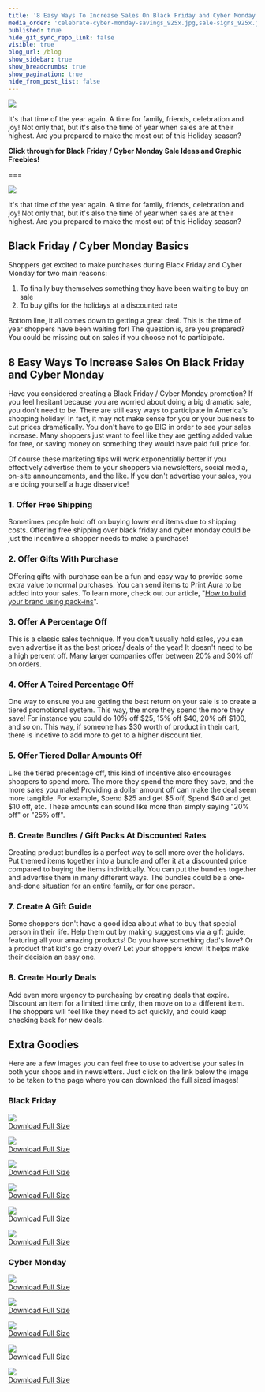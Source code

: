 ```yaml
---
title: '8 Easy Ways To Increase Sales On Black Friday and Cyber Monday + Freebies'
media_order: 'celebrate-cyber-monday-savings_925x.jpg,sale-signs_925x.jpg,online-sale-cyber-monday_4460x4460.jpg,cyber-monday-chalkboard_925x.jpg,cyber-monday-sale-sign-by-computer_925x.jpg,black-friday-on-calendar_925x.jpg,black-friday-1878945_640.png,black-friday-deals_925x.jpg,black-friday-1898114_640.jpg,black-friday-in-chalk_925x.jpg,black-friday-2925476_640.jpg'
published: true
hide_git_sync_repo_link: false
visible: true
blog_url: /blog
show_sidebar: true
show_breadcrumbs: true
show_pagination: true
hide_from_post_list: false
---
```


[![](black%20friday%20blog.jpg)](https://blog.printaura.com/blog/black-friday-cyber-monday)

It's that time of the year again. A time for family, friends, celebration and joy! Not only that, but it's also the time of year when sales are at their highest. Are you prepared to make the most out of this Holiday season? 

**Click through for Black Friday / Cyber Monday Sale Ideas and Graphic Freebies!**

===

![](black%20friday%20blog.jpg)

It's that time of the year again. A time for family, friends, celebration and joy! Not only that, but it's also the time of year when sales are at their highest. Are you prepared to make the most out of this Holiday season?

## Black Friday / Cyber Monday Basics

Shoppers get excited to make purchases during Black Friday and Cyber Monday for two main reasons:

1. To finally buy themselves something they have been waiting to buy on sale
2. To buy gifts for the holidays at a discounted rate

Bottom line, it all comes down to getting a great deal. This is the time of year shoppers have been waiting for! The question is, are you prepared? You could be missing out on sales if you choose not to participate.

## 8 Easy Ways To Increase Sales On Black Friday and Cyber Monday

Have you considered creating a Black Friday / Cyber Monday promotion? If you feel hesitant because you are worried about doing a big dramatic sale, you don't need to be. There are still easy ways to participate in America's shopping holiday! In fact, it may not make sense for you or your business to cut prices dramatically. You don't have to go BIG in order to see your sales increase. Many shoppers just want to feel like they are getting added value for free, or saving money on something they would have paid full price for.

Of course these marketing tips will work exponentially better if you effectively advertise them to your shoppers via newsletters, social media, on-site announcements, and the like. If you don't advertise your sales, you are doing yourself a huge disservice!

### 1. Offer Free Shipping

Sometimes people hold off on buying lower end items due to shipping costs. Offering free shipping over black friday and cyber monday could be just the incentive a shopper needs to make a purchase!

### 2. Offer Gifts With Purchase

Offering gifts with purchase can be a fun and easy way to provide some extra value to normal purchases. You can send items to Print Aura to be added into your sales. To learn more, check out our article, "[How to build your brand using pack-ins](https://blog.printaura.com/blog/tutorials/how-to-build-your-brand-using-pack-ins)".

### 3. Offer A Percentage Off

This is a classic sales technique. If you don't usually hold sales, you can even advertise it as the best prices/ deals of the year! It doesn't need to be a high percent off. Many larger companies offer between 20% and 30% off on orders.

### 4. Offer A Teired Percentage Off

One way to ensure you are getting the best return on your sale is to create a tiered promotional system. This way, the more they spend the more they save! For instance you could do 10% off $25, 15% off $40, 20% off $100, and so on. This way, if someone has $30 worth of product in their cart, there is incetive to add more to get to a higher discount tier. 

### 5. Offer Tiered Dollar Amounts Off

Like the tiered precentage off, this kind of incentive also encourages shoppers to spend more. The more they spend the more they save, and the more sales you make! Providing a dollar amount off can make the deal seem more tangible. For example, Spend $25 and get $5 off, Spend $40 and get $10 off, etc. These amounts can sound like more than simply saying "20% off" or "25% off".

### 6. Create Bundles / Gift Packs At Discounted Rates

Creating product bundles is a perfect way to sell more over the holidays. Put themed items together into a bundle and offer it at a discounted price compared to buying the items individually. You can put the bundles together and advertise them in many different ways. The bundles could be a one-and-done situation for an entire family, or for one person. 

### 7. Create A Gift Guide

Some shoppers don't have a good idea about what to buy that special person in their life. Help them out by making suggestions via a gift guide, featuring all your amazing products! Do you have something dad's love? Or a product that kid's go crazy over? Let your shoppers know! It helps make their decision an easy one. 

### 8. Create Hourly Deals

Add even more urgency to purchasing by creating deals that expire. Discount an item for a limited time only, then move on to a different item. The shoppers will feel like they need to act quickly, and could keep checking back for new deals. 

## Extra Goodies

Here are a few images you can feel free to use to advertise your sales in both your shops and in newsletters. Just click on the link below the image to be taken to the page where you can download the full sized images!

### Black Friday

![](black-friday-2925476_640.jpg)<br>
[Download Full Size](https://pixabay.com/en/black-friday-shopping-sale-retail-2925476/)<br>

![](black-friday-deals_925x.jpg)<br>
[Download Full Size](https://burst.shopify.com/photos/black-friday-deals)<br>

![](black-friday-on-calendar_925x.jpg)<br>
[Download Full Size](https://burst.shopify.com/photos/black-friday-on-calendar)<br>

![](black-friday-in-chalk_925x.jpg)<br>
[Download Full Size](https://burst.shopify.com/photos/black-friday-in-chalk)<br>

![](black-friday-1898114_640.jpg)<br>
[Download Full Size](https://pixabay.com/en/black-friday-christmas-1898114/)<br>

![](black-friday-1878945_640.png)<br>
[Download Full Size](https://pixabay.com/en/black-friday-christmas-1878945/)<br>

### Cyber Monday

![](celebrate-cyber-monday-savings_925x.jpg)<br>
[Download Full Size](https://burst.shopify.com/photos/celebrate-cyber-monday-savings)<br>

![](cyber-monday-chalkboard_925x.jpg)<br>
[Download Full Size](https://burst.shopify.com/photos/cyber-monday-chalkboard)<br>

![](cyber-monday-sale-sign-by-computer_925x.jpg)<br>
[Download Full Size](https://burst.shopify.com/photos/cyber-monday-sale-sign-by-computer)<br>

![](online-sale-cyber-monday_4460x4460.jpg)<br>
[Download Full Size](https://burst.shopify.com/photos/online-sale-cyber-monday)<br>

![](sale-signs_925x.jpg)<br>
[Download Full Size](https://burst.shopify.com/photos/sale-signs)